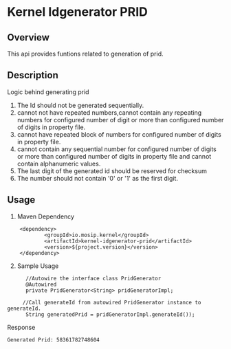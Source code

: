 # Kernel Idgenerator PRID

## Overview
This api provides funtions related to generation of prid.

## Description
Logic behind generating prid
  1. The  Id should not be generated sequentially.
  2. cannot not have repeated numbers,cannot contain any repeating numbers for configured number of digit or more than configured number of digits in property file.
  3. cannot have repeated block of numbers for configured number of digits in property file.
  4. cannot contain any sequential number for configured number of digits or more than configured number of  digits in property file and cannot contain alphanumeric values.
  5. The last digit of the generated id should be reserved for checksum
  6. The number should not contain '0' or '1' as the first digit.

## Usage
 
1. Maven Dependency

```
	<dependency>
			<groupId>io.mosip.kernel</groupId>
			<artifactId>kernel-idgenerator-prid</artifactId>
			<version>${project.version}</version>
	</dependency>

```

2. Sample Usage

```  
      //Autowire the interface class PridGenerator
	  @Autowired
	  private PridGenerator<String> pridGeneratorImpl;
	
     //Call generateId from autowired PridGenerator instance to generateId.
	  String generatedPrid = pridGeneratorImpl.generateId());
```	  
	  
Response

```	  
Generated Prid: 58361782748604
```	
   
   








